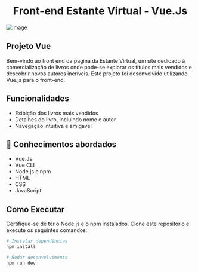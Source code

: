 <h1 align="center">
  Front-end Estante Virtual - Vue.Js
</h1>


![image](https://github.com/linikersilva01/Projeto-Vue.js/assets/111355226/1e99c04a-30d8-4d39-8e62-7e55d761fe11)



## Projeto Vue

Bem-vindo ào front end da pagina da Estante Virtual, um site dedicado à comercialização de livros onde pode-se explorar os títulos mais vendidos e descobrir novos autores incríveis. Este projeto foi desenvolvido utilizando Vue.js para o front-end.

## Funcionalidades

- Exibição dos livros mais vendidos
- Detalhes do livro, incluindo nome e autor
- Navegação intuitiva e amigável

## 📔 Conhecimentos abordados
- Vue.Js
- Vue CLI
- Node.js e npm
- HTML
- CSS
- JavaScript

## Como Executar

Certifique-se de ter o Node.js e o npm instalados. Clone este repositório e execute os seguintes comandos:

```bash
# Instalar dependências
npm install

# Rodar desenvolvimento
npm run dev
